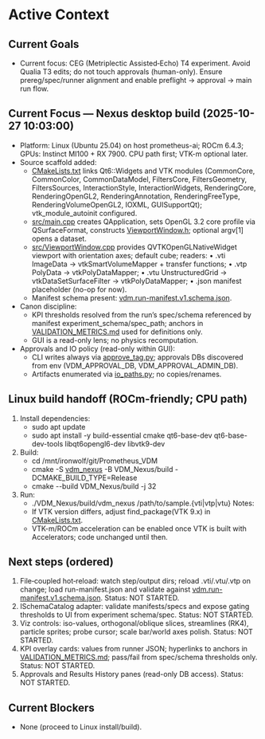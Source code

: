 # Active Context

## Current Goals

- Current focus: CEG (Metriplectic Assisted‑Echo) T4 experiment. Avoid Qualia T3 edits; do not touch approvals (human-only). Ensure prereg/spec/runner alignment and enable preflight → approval → main run flow.

## Current Focus — Nexus desktop build (2025-10-27 10:03:00)

- Platform: Linux (Ubuntu 25.04) on host prometheus-ai; ROCm 6.4.3; GPUs: Instinct MI100 + RX 7900. CPU path first; VTK-m optional later.
- Source scaffold added:
  - [CMakeLists.txt](VDM_Nexus/vdm_nexus/CMakeLists.txt:1) links Qt6::Widgets and VTK modules (CommonCore, CommonColor, CommonDataModel, FiltersCore, FiltersGeometry, FiltersSources, InteractionStyle, InteractionWidgets, RenderingCore, RenderingOpenGL2, RenderingAnnotation, RenderingFreeType, RenderingVolumeOpenGL2, IOXML, GUISupportQt); vtk_module_autoinit configured.
  - [src/main.cpp](VDM_Nexus/vdm_nexus/src/main.cpp:1) creates QApplication, sets OpenGL 3.2 core profile via QSurfaceFormat, constructs [ViewportWindow.h](VDM_Nexus/vdm_nexus/src/ViewportWindow.h:1); optional argv[1] opens a dataset.
  - [src/ViewportWindow.cpp](VDM_Nexus/vdm_nexus/src/ViewportWindow.cpp:1) provides QVTKOpenGLNativeWidget viewport with orientation axes; default cube; readers:
    • .vti ImageData → vtkSmartVolumeMapper + transfer functions;
    • .vtp PolyData → vtkPolyDataMapper;
    • .vtu UnstructuredGrid → vtkDataSetSurfaceFilter → vtkPolyDataMapper;
    • .json manifest placeholder (no-op for now).
  - Manifest schema present: [vdm.run-manifest.v1.schema.json](VDM_Nexus/schemas/vdm.run-manifest.v1.schema.json:1).
- Canon discipline:
  - KPI thresholds resolved from the run’s spec/schema referenced by manifest experiment_schema/spec_path; anchors in [VALIDATION_METRICS.md](derivation/VALIDATION_METRICS.md:1) used for definitions only.
  - GUI is a read-only lens; no physics recomputation.
- Approvals and IO policy (read-only within GUI):
  - CLI writes always via [approve_tag.py](derivation/code/common/authorization/approve_tag.py:1); approvals DBs discovered from env (VDM_APPROVAL_DB, VDM_APPROVAL_ADMIN_DB).
  - Artifacts enumerated via [io_paths.py](derivation/code/common/io_paths.py:1); no copies/renames.

## Linux build handoff (ROCm-friendly; CPU path)

1) Install dependencies:
   - sudo apt update
   - sudo apt install -y build-essential cmake qt6-base-dev qt6-base-dev-tools libqt6opengl6-dev libvtk9-dev
2) Build:
   - cd /mnt/ironwolf/git/Prometheus_VDM
   - cmake -S [vdm_nexus](VDM_Nexus/vdm_nexus/CMakeLists.txt:1) -B VDM_Nexus/build -DCMAKE_BUILD_TYPE=Release
   - cmake --build VDM_Nexus/build -j 32
3) Run:
   - ./VDM_Nexus/build/vdm_nexus /path/to/sample.{vti|vtp|vtu}
Notes:
   - If VTK version differs, adjust find_package(VTK 9.x) in [CMakeLists.txt](VDM_Nexus/vdm_nexus/CMakeLists.txt:19).
   - VTK-m/ROCm acceleration can be enabled once VTK is built with Accelerators; code unchanged until then.

## Next steps (ordered)

1) File‑coupled hot‑reload: watch step/output dirs; reload .vti/.vtu/.vtp on change; load run-manifest.json and validate against [vdm.run-manifest.v1.schema.json](VDM_Nexus/schemas/vdm.run-manifest.v1.schema.json:1). Status: NOT STARTED.
2) ISchemaCatalog adapter: validate manifests/specs and expose gating thresholds to UI from experiment schema/spec. Status: NOT STARTED.
3) Viz controls: iso-values, orthogonal/oblique slices, streamlines (RK4), particle sprites; probe cursor; scale bar/world axes polish. Status: NOT STARTED.
4) KPI overlay cards: values from runner JSON; hyperlinks to anchors in [VALIDATION_METRICS.md](derivation/VALIDATION_METRICS.md:1); pass/fail from spec/schema thresholds only. Status: NOT STARTED.
5) Approvals and Results History panes (read-only DB access). Status: NOT STARTED.

## Current Blockers

- None (proceed to Linux install/build).
